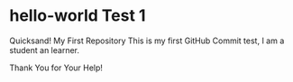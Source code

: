 # hello-world Test 1
Quicksand!
My First Repository
This is my first GitHub Commit test, I am a student an learner.

Thank You for Your Help!
